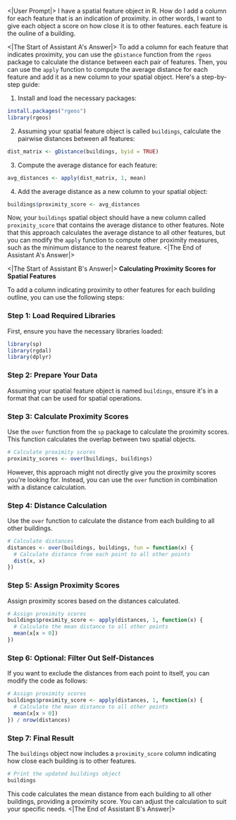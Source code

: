 <|User Prompt|>
I have a spatial feature object in R.  How do I add a column for each feature  that is an indication of proximity.   in other words, I want to give each object a score on how close it is to other features.   each feature is the ouline of a building. 

<|The Start of Assistant A's Answer|>
To add a column for each feature that indicates proximity, you can use the `gDistance` function from the `rgeos` package to calculate the distance between each pair of features. Then, you can use the `apply` function to compute the average distance for each feature and add it as a new column to your spatial object. Here's a step-by-step guide:

1. Install and load the necessary packages:

```R
install.packages("rgeos")
library(rgeos)
```

2. Assuming your spatial feature object is called `buildings`, calculate the pairwise distances between all features:

```R
dist_matrix <- gDistance(buildings, byid = TRUE)
```

3. Compute the average distance for each feature:

```R
avg_distances <- apply(dist_matrix, 1, mean)
```

4. Add the average distance as a new column to your spatial object:

```R
buildings$proximity_score <- avg_distances
```

Now, your `buildings` spatial object should have a new column called `proximity_score` that contains the average distance to other features. Note that this approach calculates the average distance to all other features, but you can modify the `apply` function to compute other proximity measures, such as the minimum distance to the nearest feature.
<|The End of Assistant A's Answer|>

<|The Start of Assistant B's Answer|>
**Calculating Proximity Scores for Spatial Features**

To add a column indicating proximity to other features for each building outline, you can use the following steps:

### Step 1: **Load Required Libraries**

First, ensure you have the necessary libraries loaded:

```r
library(sp)
library(rgdal)
library(dplyr)
```

### Step 2: **Prepare Your Data**

Assuming your spatial feature object is named `buildings`, ensure it's in a format that can be used for spatial operations.

### Step 3: **Calculate Proximity Scores**

Use the `over` function from the `sp` package to calculate the proximity scores. This function calculates the overlap between two spatial objects.

```r
# Calculate proximity scores
proximity_scores <- over(buildings, buildings)
```

However, this approach might not directly give you the proximity scores you're looking for. Instead, you can use the `over` function in combination with a distance calculation.

### Step 4: **Distance Calculation**

Use the `over` function to calculate the distance from each building to all other buildings.

```r
# Calculate distances
distances <- over(buildings, buildings, fun = function(x) {
  # Calculate distance from each point to all other points
  dist(x, x)
})
```

### Step 5: **Assign Proximity Scores**

Assign proximity scores based on the distances calculated.

```r
# Assign proximity scores
buildings$proximity_score <- apply(distances, 1, function(x) {
  # Calculate the mean distance to all other points
  mean(x[x > 0])
})
```

### Step 6: **Optional: Filter Out Self-Distances**

If you want to exclude the distances from each point to itself, you can modify the code as follows:

```r
# Assign proximity scores
buildings$proximity_score <- apply(distances, 1, function(x) {
  # Calculate the mean distance to all other points
  mean(x[x > 0])
}) / nrow(distances)
```

### Step 7: **Final Result**

The `buildings` object now includes a `proximity_score` column indicating how close each building is to other features.

```r
# Print the updated buildings object
buildings
```

This code calculates the mean distance from each building to all other buildings, providing a proximity score. You can adjust the calculation to suit your specific needs.
<|The End of Assistant B's Answer|>